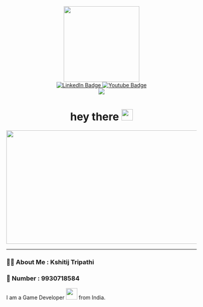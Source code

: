 <div id="header" align="center">
  <img src="https://media.giphy.com/media/pOZhmE42D1WrCWATLK/giphy.gif" width="200"/>

  <div id="badges">
  <a href="https://www.linkedin.com/in/kshitij-tripathi-50b244202/">
    <img src="https://img.shields.io/badge/LinkedIn-blue?style=for-the-badge&logo=linkedin&logoColor=white" alt="LinkedIn Badge" align: left/>
  </a>
  <a href="https://www.youtube.com/watch?v=Jm5nvbgY8RM">
    <img src="https://img.shields.io/badge/YouTube-red?style=for-the-badge&logo=youtube&logoColor=white" alt="Youtube Badge" align: right/>
  </a>
  </div>

  <img src="https://komarev.com/ghpvc/?username=The-Kshitij&style=flat-square&color=blue" />
  <h1>
    hey there
    <img src="https://media.giphy.com/media/hvRJCLFzcasrR4ia7z/giphy.gif" width="30px"/>
  </h1>
</div>

<div align="center">
   <img src="https://media.giphy.com/media/dWesBcTLavkZuG35MI/giphy.gif" width="600" height="300"/>
 </div>
 
 ---

### :man_technologist: About Me : Kshitij Tripathi
### 📱 Number :    9930718584
I am a Game Developer <img src="https://media.giphy.com/media/WUlplcMpOCEmTGBtBW/giphy.gif" width="30"> from India.

